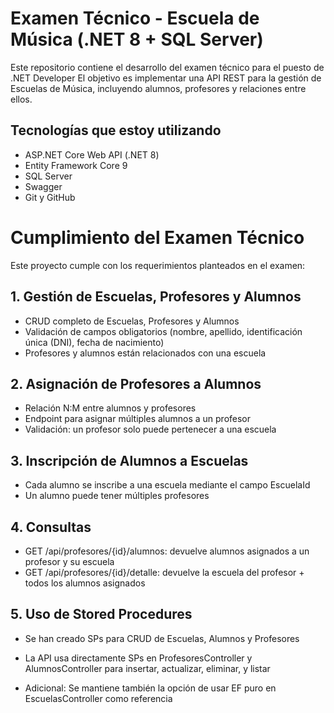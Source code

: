 # Examen Técnico - Escuela de Música (.NET 8 + SQL Server)

Este repositorio contiene el desarrollo del examen técnico para el puesto de .NET Developer
El objetivo es implementar una API REST para la gestión de Escuelas de Música, incluyendo alumnos, profesores y relaciones entre ellos.

## Tecnologías que estoy utilizando

- ASP.NET Core Web API (.NET 8)
- Entity Framework Core 9
- SQL Server
- Swagger
- Git y GitHub

# Cumplimiento del Examen Técnico
Este proyecto cumple con los requerimientos planteados en el examen:

## 1. Gestión de Escuelas, Profesores y Alumnos
- CRUD completo de Escuelas, Profesores y Alumnos
- Validación de campos obligatorios (nombre, apellido, identificación única (DNI), fecha de nacimiento)
- Profesores y alumnos están relacionados con una escuela

## 2. Asignación de Profesores a Alumnos
- Relación N:M entre alumnos y profesores
- Endpoint para asignar múltiples alumnos a un profesor
- Validación: un profesor solo puede pertenecer a una escuela

## 3. Inscripción de Alumnos a Escuelas
- Cada alumno se inscribe a una escuela mediante el campo EscuelaId
- Un alumno puede tener múltiples profesores

## 4. Consultas
- GET /api/profesores/{id}/alumnos: devuelve alumnos asignados a un profesor y su escuela
- GET /api/profesores/{id}/detalle: devuelve la escuela del profesor + todos los alumnos asignados

## 5. Uso de Stored Procedures
- Se han creado SPs para CRUD de Escuelas, Alumnos y Profesores
- La API usa directamente SPs en ProfesoresController y AlumnosController para insertar, actualizar, eliminar, y listar

- Adicional: Se mantiene también la opción de usar EF puro en EscuelasController como referencia

